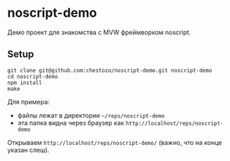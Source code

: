 # noscript-demo
Демо проект для знакомства с MVW фреймворком noscript.

## Setup
```
git clone git@github.com:chestozo/noscript-demo.git noscript-demo
cd noscript-demo
npm install
make
```

Для примера:
- файлы лежат в директории `~/reps/noscript-demo`
- эта папка видна через браузер как `http://localhost/reps/noscript-demo`

Открываем `http://localhost/reps/noscript-demo/` (важно, что на конце указан слеш).
